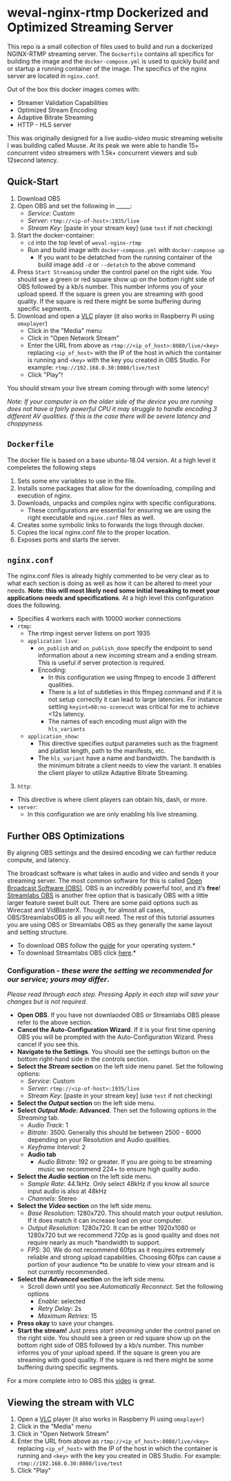 # weval-nginx-rtmp Dockerized and Optimized Streaming Server
This repo is a small collection of files used to build and run a dockerized NGINX-RTMP streaming server. The `Dockerfile` contains all specifics for building the image and the `docker-compose.yml` is used to quickly build and or startup a running container of the image. The specifics of the nginx server are located in `nginx.conf`.

Out of the box this docker images comes with:
* Streamer Validation Capabilities
* Optimized Stream Encoding
* Adaptive Bitrate Streaming
* HTTP - HLS server

This was originally designed for a live audio-video music streaming website I was building called Muuse. At its peak we were able to handle 15+ concurrent video streamers with 1.5k+ concurrent viewers and sub 12second latency.

## Quick-Start
1. Download OBS
2. Open OBS and set the following in _____:
    * *Service*: Custom
    * *Server*: `rtmp://<ip-of-host>:1935/live`
    * *Stream Key*: [paste in your stream key] (use `test` if not checking)
3. Start the docker-container:
    * `cd` into the top level of `weval-nginx-rtmp`
    * Run and build image with `docker-compose.yml` with `docker-compose up`
      * If you want to be detatched from the running container of the build image add `-d` or `--detatch` to the above command
4. Press `Start Streaming` under the control panel on the right side. You should see a green or red square show up on the bottom right side of OBS followed by a kb/s number. This number informs you of your upload speed. If the square is green you are streaming with good quality. If the square is red there might be some buffering during specific segments.
5. Download and open a [VLC](http://www.videolan.org/vlc/index.html) player (it also works in Raspberry Pi using `omxplayer`)
   * Click in the "Media" menu
   * Click in "Open Network Stream"
   * Enter the URL from above as `rtmp://<ip_of_host>:8080/live/<key>` replacing `<ip_of_host>` with the IP of the host in which the container is running and `<key>` with the key you created in OBS Studio. For example: `rtmp://192.168.0.30:8080/live/test`
   * Click "Play"!

You should stream your live stream coming through with some latency!

*Note: If your computer is on the older side of the device you are running does not have a fairly powerful CPU it may struggle to handle encoding 3 different AV qualities. If this is the case there will be severe latency and choppyness.*


## `Dockerfile`
The docker file is based on a base ubuntu-18.04 version. At a high level it compeletes the following steps
1. Sets some env variables to use in the file.
2. Installs some packages that allow for the downloading, compiling and execution of nginx.
3. Downloads, unpacks and compiles nginx with specific configurations.
    - These configurations are essential for ensuring we are using the right executable and `nginx.conf` files as well.
4. Creates some symbolic links to forwards the logs through docker.
5. Copies the local nginx.conf file to the proper location.
6. Exposes ports and starts the server.

## `nginx.conf`
The nginx.conf files is already highly commented to be very clear as to what each section is doing as well as how it can be altered to meet your needs. **Note: this will most likely need some initial tweaking to meet your applications needs and specifications**. At a high level this configuration does the following.
* Specifies 4 workers each with 10000 worker connections
* `rtmp`:
  * The rtmp ingest server listens on port 1935
  * `application live`:
    * `on_publish` and `on_publish_done` specify the endpoint to send information about a new incoming stream and a ending stream. This is useful if server protection is required.
    * Encoding:
      * In this configuration we using ffmpeg to encode 3 different qualities.
      * There is a lot of subtleties in this ffmpeg command and if it is not setup correctly it can lead to large latencies. For instance setting `keyint=60:no-scenecut` was critical for me to achieve <12s latency.
      * The names of each encoding must align with the `hls_variants`
  * `application_show`:
    * This directive specifies output parametes such as the fragment and platlist length, path to the manifests, etc.
    * The `hls_variant` have a name and bandwidth. The bandwith is the minimum bitrate a client needs to view the variant. It enables the client player to utilize Adaptive Bitrate Streaming.
3. `http`:
  * This directive is where client players can obtain hls, dash, or more.
  * `server`:
    * In this configuration we are only enabling hls live streaming.


## Further OBS Optimizations
By aligning OBS settings and the desired encoding we can further reduce compute, and latency.


The broadcast software is what takes in audio and video and sends it your streaming server. The most common software for this is called <a target="_blank" rel="noreferrer" href="https://obsproject.com/">Open Broadcast Software (OBS)</a>. OBS is an incredibly powerful tool, and it’s **free**! <a target="_blank" rel="noreferrer" href="https://streamlabs.com/">Streamlabs OBS</a> is another free option that is basically OBS with a little larger feature sweet built out. There are some paid options such as Wirecast and VidBlasterX. Though, for almost all cases, OBS/StreamlabsOBS is all you will need. The rest of this tutorial assumes you are using OBS or Streamlabs OBS as they generally the same layout and setting structure.
* To download OBS follow the <a target="_blank" rel="noreferrer" href="https://obsproject.com/">guide</a> for your operating system.*
* To download Streamlabs OBS click <a target="_blank" rel="noreferrer" href="https://streamlabs.com/">here</a>.*


### Configuration - *these were the setting we recommended for our service; yours may differ*.
*Please read through each step. Pressing Apply in each step will save your changes but is not required.*
* **Open OBS**. If you have not downlaoded OBS or Streamlabs OBS please refer to the above section.
* **Cancel the Auto-Configuration Wizard**. If it is your first time opening OBS you will be prompted with the Auto-Configuration Wizard. Press cancel if you see this.
* **Navigate to the Settings**. You should see the settings button on the bottom right-hand side in the controls section.
* **Select the *Stream* section** on the left side menu panel. Set the following options:
    * *Service*: Custom
    * *Server*: `rtmp://<ip-of-host>:1935/live`
    * *Stream Key*: [paste in your stream key] (use `test` if not checking)
* **Select the *Output* section** on the left side menu.
* **Select *Output Mode*: Advanced**. Then set the following options in the *Streaming* tab.
  * *Audio Track*: 1
  * *Bitrate*: 3500. Generally this should be between 2500 - 6000 depending on your Resolution and Audio qualities.
  * *Keyframe Interval*: 2
  * **Audio tab**
    * *Audio Bitrate*: 192 or greater. If you are going to be streaming music we recommend 224+ to ensure high quality audio.
* **Select the *Audio* section** on the left side menu.
  * *Sample Rate*: 44.1kHz. Only select 48kHz if you know all source input audio is also at 48kHz
  * *Channels*: Stereo
* **Select the *Video* section** on the left side menu.
  * *Base Resolution*: 1280x720. This should match your output reslution. If it does match it can increase load on your computer.
  * *Output Resolution*: 1280x720. It can be either 1920x1080 or 1280x720 but we recommend 720p as is good quality and does not require nearly as much *bandwidth to support.
  * *FPS*: 30. We do not recommend 60fps as it requires extremely reliable and strong upload capabilities. Choosing 60fps can cause a portion of your audience *to be unable to view your stream and is not currently recommended.
* **Select the *Advanced* section** on the left side menu.
  * Scroll down until you see *Automatically Reconnect*. Set the following options
    * *Enable*: selected
    * *Retry Delay*: 2s
    * *Maximum Retries*: 15
* **Press okay** to save your changes.
* **Start the stream!** Just press *start streaming* under the control panel on the right side. You should see a green or red square show up on the bottom right side of OBS followed by a kb/s number. This number informs you of your upload speed. If the square is green you are streaming with good quality. If the square is red there might be some buffering during specific segments.

For a more complete intro to OBS this <a target="_blank" rel="noreferrer" href="https://www.youtube.com/watch?v=Muk9LfEWHeU&ab_channel=bai">video</a> is great.

## Viewing the stream with VLC
1. Open a [VLC](http://www.videolan.org/vlc/index.html) player (it also works in Raspberry Pi using `omxplayer`)
2. Click in the "Media" menu
3. Click in "Open Network Stream"
4. Enter the URL from above as `rtmp://<ip_of_host>:8080/live/<key>` replacing `<ip_of_host>` with the IP of the host in which the container is running and `<key>` with the key you created in OBS Studio. For example: `rtmp://192.168.0.30:8080/live/test`
5. Click "Play"